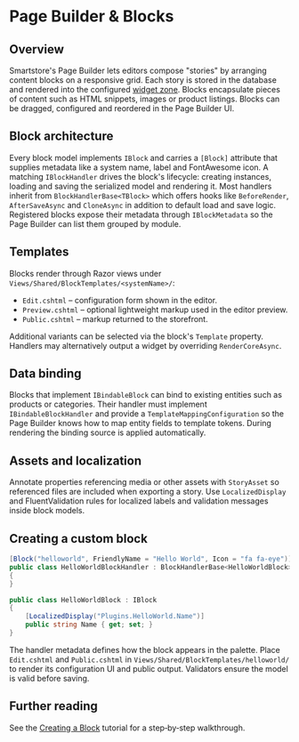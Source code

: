 # Page Builder & Blocks

## Overview
Smartstore's Page Builder lets editors compose "stories" by arranging content blocks on a responsive grid. Each story is stored in the database and rendered into the configured [widget zone](widgets.md#zones). Blocks encapsulate pieces of content such as HTML snippets, images or product listings. Blocks can be dragged, configured and reordered in the Page Builder UI.

## Block architecture
Every block model implements `IBlock` and carries a `[Block]` attribute that supplies metadata like a system name, label and FontAwesome icon. A matching `IBlockHandler` drives the block's lifecycle: creating instances, loading and saving the serialized model and rendering it. Most handlers inherit from `BlockHandlerBase<TBlock>` which offers hooks like `BeforeRender`, `AfterSaveAsync` and `CloneAsync` in addition to default load and save logic. Registered blocks expose their metadata through `IBlockMetadata` so the Page Builder can list them grouped by module.

## Templates
Blocks render through Razor views under `Views/Shared/BlockTemplates/<systemName>/`:

- `Edit.cshtml` – configuration form shown in the editor.
- `Preview.cshtml` – optional lightweight markup used in the editor preview.
- `Public.cshtml` – markup returned to the storefront.

Additional variants can be selected via the block's `Template` property. Handlers may alternatively output a widget by overriding `RenderCoreAsync`.

## Data binding
Blocks that implement `IBindableBlock` can bind to existing entities such as products or categories. Their handler must implement `IBindableBlockHandler` and provide a `TemplateMappingConfiguration` so the Page Builder knows how to map entity fields to template tokens. During rendering the binding source is applied automatically.

## Assets and localization
Annotate properties referencing media or other assets with `StoryAsset` so referenced files are included when exporting a story. Use `LocalizedDisplay` and FluentValidation rules for localized labels and validation messages inside block models.

## Creating a custom block
```csharp
[Block("helloworld", FriendlyName = "Hello World", Icon = "fa fa-eye")]
public class HelloWorldBlockHandler : BlockHandlerBase<HelloWorldBlock>
{
}

public class HelloWorldBlock : IBlock
{
    [LocalizedDisplay("Plugins.HelloWorld.Name")]
    public string Name { get; set; }
}
```
The handler metadata defines how the block appears in the palette. Place `Edit.cshtml` and `Public.cshtml` in `Views/Shared/BlockTemplates/helloworld/` to render its configuration UI and public output. Validators ensure the model is valid before saving.

## Further reading
See the [Creating a Block](../../compose/modules/examples/creating-a-block.md) tutorial for a step‑by‑step walkthrough.